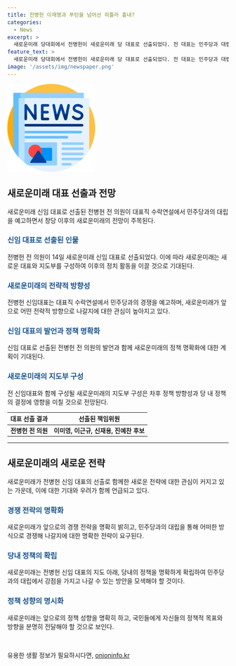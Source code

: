 ```yaml
---
title: 전병헌 이재명과 푸틴을 넘어선 히틀러 흉내?
categories:
  - News
excerpt: >
  새로운미래 당대회에서 전병헌이 새로운미래 당 대표로 선출되었다. 전 대표는 민주당과 대립각을 세우고 경쟁할 의향을 밝히며, 이재명 전 더불어민주당 대표를 비난했다. 새로운미래는 22대 국회의 총선에서 지역구 1석을 획득하는 데 그쳐 왔고, 3월에 전 대표가 새로운미래에 입당했다. 전 대표는 또한 새로운미래의 책임위원으로 이미영, 이근규, 신재용, 진예찬 후보 4명을 지명했다.
feature_text: >
  새로운미래 당대회에서 전병헌이 새로운미래 당 대표로 선출되었다. 전 대표는 민주당과 대립각을 세우고 경쟁할 의향을 밝히며, 이재명 전 더불어민주당 대표를 비난했다. 새로운미래는 22대 국회의 총선에서 지역구 1석을 획득하는 데 그쳐 왔고, 3월에 전 대표가 새로운미래에 입당했다. 전 대표는 또한 새로운미래의 책임위원으로 이미영, 이근규, 신재용, 진예찬 후보 4명을 지명했다.
image: '/assets/img/newspaper.png'
---
```


<p><img src="/assets/img/newspaper.png" alt="kimp 속보" /></p>

<h2 data-ke-size="size26">새로운미래 대표 선출과 전망</h2>

<p data-ke-size="size16">새로운미래 신임 대표로 선출된 전병헌 전 의원이 대표직 수락연설에서 민주당과의 대립을 예고하면서 창당 이후의 새로운미래의 전망이 주목된다.</p>

<h3><b><span style="color: #1a5490;">신임 대표로 선출된 인물</span></b></h3>

<p data-ke-size="size16">전병헌 전 의원이 14일 새로운미래 신임 대표로 선출되었다. 이에 따라 새로운미래는 새로운 대표와 지도부를 구성하여 이후의 정치 활동을 이끌 것으로 기대된다.</p>

<h3><b><span style="color: #1a5490;">새로운미래의 전략적 방향성</span></b></h3>

<p data-ke-size="size16">전병헌 신임대표는 대표직 수락연설에서 민주당과의 경쟁을 예고하며, 새로운미래가 앞으로 어떤 전략적 방향으로 나갈지에 대한 관심이 높아지고 있다.</p>

<h3><b><span style="color: #1a5490;">신임 대표의 발언과 정책 명확화</span></b></h3>

<p data-ke-size="size16">신임 대표로 선출된 전병헌 전 의원의 발언과 함께 새로운미래의 정책 명확화에 대한 계획이 기대된다.</p>

<h3><b><span style="color: #1a5490;">새로운미래의 지도부 구성</span></b></h3>

<p data-ke-size="size16">전 신임대표와 함께 구성될 새로운미래의 지도부 구성은 차후 정책 방향성과 당 내 정책의 결정에 영향을 미칠 것으로 전망된다.</p>

<table>
<thead>
<tr>
<th><b>대표 선출 결과</b></th>
<th><b>선출된 책임위원</b></th>
</tr>
</thead>
<tbody>
<tr>
<td style="text-align: center; height: 17px;"><b>전병헌 전 의원</b></td>
<td style="text-align: center; height: 17px;"><b>이미영, 이근규, 신재용, 진예찬 후보</b></td>
</tr>
</tbody>
</table>

<hr>

<h2 data-ke-size="size26">새로운미래의 새로운 전략</h2>

<p data-ke-size="size16">새로운미래가 전병헌 신임 대표의 선출로 함께한 새로운 전략에 대한 관심이 커지고 있는 가운데, 이에 대한 기대와 우려가 함께 언급되고 있다.</p>

<h3><b><span style="color: #1a5490;">경쟁 전략의 명확화</span></b></h3>

<p data-ke-size="size16">새로운미래가 앞으로의 경쟁 전략을 명확히 밝히고, 민주당과의 대립을 통해 어떠한 방식으로 경쟁해 나갈지에 대한 명확한 전략이 요구된다.</p>

<h3><b><span style="color: #1a5490;">당내 정책의 확립</span></b></h3>

<p data-ke-size="size16">새로운미래는 전병헌 신임 대표의 지도 아래, 당내의 정책을 명확하게 확립하여 민주당과의 대립에서 강점을 가지고 나갈 수 있는 방안을 모색해야 할 것이다.</p>

<h3><b><span style="color: #1a5490;">정책 성향의 명시화</span></b></h3>

<p data-ke-size="size16">새로운미래는 앞으로의 정책 성향을 명확히 하고, 국민들에게 자신들의 정책적 목표와 방향을 분명히 전달해야 할 것으로 보인다.</p>

<p data-ke-size="size16">&nbsp;</p>
유용한 생활 정보가 필요하시다면, <a href="https://onioninfo.kr" rel="dofollow">onioninfo.kr</a>


